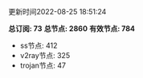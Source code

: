 更新时间2022-08-25 18:51:24

**总订阅: 73**
**总节点: 2860**
**有效节点: 784**
- ss节点: 412
- v2ray节点: 325
- trojan节点: 47
